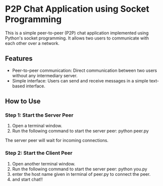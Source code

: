 # P2P Chat Application using Socket Programming

This is a simple peer-to-peer (P2P) chat application implemented using Python's socket programming. It allows two users to communicate with each other over a network.

## Features

- Peer-to-peer communication: Direct communication between two users without any intermediary server.
- Simple interface: Users can send and receive messages in a simple text-based interface.

## How to Use

### Step 1: Start the Server Peer

1. Open a terminal window.
2. Run the following command to start the server peer:  python peer.py
 
The server peer will wait for incoming connections.

### Step 2: Start the Client Peer

1. Open another terminal window.
2. Run the following command to start the server peer:  python you.py
3. enter the host name given in terminal of peer.py to connect the peer.
4. and start chat!!



